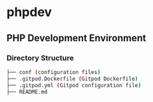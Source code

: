# phpdev

## PHP Development Environment

### Directory Structure

``` bash
├── conf (configuration files)
├── .gitpod.Dockerfile (Gitpod Dockerfile)
├── .gitpod.yml (Gitpod configuration file)
├── README.md
```
